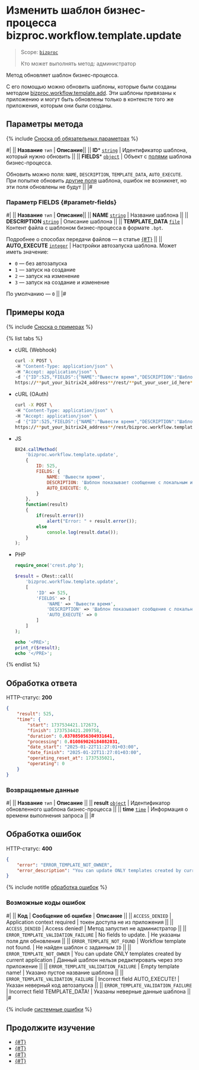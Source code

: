 # Изменить шаблон бизнес-процесса bizproc.workflow.template.update

> Scope: [`bizproc`](../../scopes/permissions.md)
>
> Кто может выполнять метод: администратор

Метод обновляет шаблон бизнес-процесса.

С его помощью можно обновить шаблоны, которые были созданы методом [bizproc.workflow.template.add](./bizproc-workflow-template-add.md). Эти шаблоны привязаны к приложению и могут быть обновлены только в контексте того же приложения, которым они были созданы.

## Параметры метода

{% include [Сноска об обязательных параметрах](../../../_includes/required.md) %}

#|
|| **Название**
`тип` | **Описание**||
|| **ID***
[`string`](../../data-types.md) | Идентификатор шаблона, который нужно обновить ||
|| **FIELDS***
[`object`](../../data-types.md) | Объект с [полями](#parametr-fields) шаблона бизнес-процесса. 

Обновить можно поля: `NAME`, `DESCRIPTION`, `TEMPLATE_DATA`, `AUTO_EXECUTE`. При попытке обновить [другие поля](./bizproc-workflow-template-list.md#fields) шаблона, ошибок не возникнет, но эти поля обновлены не будут ||
|#

### Параметр FIELDS {#parametr-fields}

#|
|| **Название**
`тип` | **Описание**||
|| **NAME**
[`string`](../../data-types.md) | Название шаблона ||
|| **DESCRIPTION**
[`string`](../../data-types.md) | Описание шаблона ||
|| **TEMPLATE_DATA**
[`file`](../../data-types.md) | Контент файла с шаблоном бизнес-процесса в формате `.bpt`.

Подробнее о способах передачи файлов — в статье [{#T}](../../bx24-js-sdk/how-to-call-rest-methods/files.md) ||
|| **AUTO_EXECUTE**
[`integer`](../../data-types.md) | Настройки автозапуска шаблона. Может иметь значение:

- `0` — без автозапуска
- `1` — запуск на создание
- `2` — запуск на изменение
- `3` — запуск на создание и изменение

По умолчанию — `0` ||
|#

## Примеры  кода

{% include [Сноска о примерах](../../../_includes/examples.md) %}

{% list tabs %}

- cURL (Webhook)

    ```bash
    curl -X POST \
    -H "Content-Type: application/json" \
    -H "Accept: application/json" \
    -d '{"ID":525,"FIELDS":{"NAME":"Вывести время","DESCRIPTION":"Шаблон показывает сообщение с локальным и серверным временем","AUTO_EXECUTE":0}}' \
    https://**put_your_bitrix24_address**/rest/**put_your_user_id_here**/**put_your_webbhook_here**/bizproc.workflow.template.update
    ```

- cURL (OAuth)

    ```bash
    curl -X POST \
    -H "Content-Type: application/json" \
    -H "Accept: application/json" \
    -d '{"ID":525,"FIELDS":{"NAME":"Вывести время","DESCRIPTION":"Шаблон показывает сообщение с локальным и серверным временем","AUTO_EXECUTE":0},"auth":"**put_access_token_here**"}' \
    https://**put_your_bitrix24_address**/rest/bizproc.workflow.template.update
    ```

- JS

    ```js
    BX24.callMethod(
        'bizproc.workflow.template.update',
        {
            ID: 525,
            FIELDS: {
                NAME: 'Вывести время',
                DESCRIPTION: 'Шаблон показывает сообщение с локальным и серверным временем',
                AUTO_EXECUTE: 0,
            }
        },
        function(result)
        {
            if(result.error())
                alert("Error: " + result.error());
            else
                console.log(result.data());
        }
    );
    ```

- PHP

    ```php
    require_once('crest.php');

    $result = CRest::call(
        'bizproc.workflow.template.update',
        [
            'ID' => 525,
            'FIELDS' => [
                'NAME' => 'Вывести время',
                'DESCRIPTION' => 'Шаблон показывает сообщение с локальным и серверным временем',
                'AUTO_EXECUTE' => 0
            ]
        ]
    );

    echo '<PRE>';
    print_r($result);
    echo '</PRE>';
    ```

{% endlist %}

## Обработка ответа

HTTP-статус: **200**

```json
{
    "result": 525,
    "time": {
        "start": 1737534421.172673,
        "finish": 1737534421.209758,
        "duration": 0.037085056304931641,
        "processing": 0.010869026184082031,
        "date_start": "2025-01-22T11:27:01+03:00",
        "date_finish": "2025-01-22T11:27:01+03:00",
        "operating_reset_at": 1737535021,
        "operating": 0
    }
}
```

### Возвращаемые данные

#|
|| **Название**
`тип` | **Описание** ||
|| **result**
[`object`](../../data-types.md) | Идентификатор обновленного шаблона бизнес-процесса ||
|| **time**
[`time`](../../data-types.md#time) | Информация о времени выполнения запроса ||
|#

## Обработка ошибок

HTTP-статус: **400**

```json
{
    "error": "ERROR_TEMPLATE_NOT_OWNER",
    "error_description": "You can update ONLY templates created by current application",
}
```

{% include notitle [обработка ошибок](../../../_includes/error-info.md) %}

### Возможные коды ошибок

#|
|| **Код** | **Сообщение об ошибке** | **Описание** ||
|| `ACCESS_DENIED` | Application context required | токен доступа не из приложения ||
|| `ACCESS_DENIED` | Access denied! | Метод запустил не администратор ||
|| `ERROR_TEMPLATE_VALIDATION_FAILURE` | No fields to update. | Не указаны поля для обновления ||
|| `ERROR_TEMPLATE_NOT_FOUND` | Workflow template not found. | Не найден шаблон с заданным `ID` ||
|| `ERROR_TEMPLATE_NOT_OWNER` | You can update ONLY templates created by current application | Данный шаблон нельзя редактировать через это приложение ||
|| `ERROR_TEMPLATE_VALIDATION_FAILURE` | Empty template name! | Указано пустое название шаблона ||
|| `ERROR_TEMPLATE_VALIDATION_FAILURE` | Incorrect field AUTO_EXECUTE! | Указан неверный код автозапуска ||
|| `ERROR_TEMPLATE_VALIDATION_FAILURE` | Incorrect field TEMPLATE_DATA! | Указаны неверные данные шаблона ||
|#

{% include [системные ошибки](../../../_includes/system-errors.md) %}

## Продолжите изучение 

- [{#T}](./index.md)
- [{#T}](./bizproc-workflow-template-add.md)
- [{#T}](./bizproc-workflow-template-list.md)
- [{#T}](./bizproc-workflow-template-delete.md)